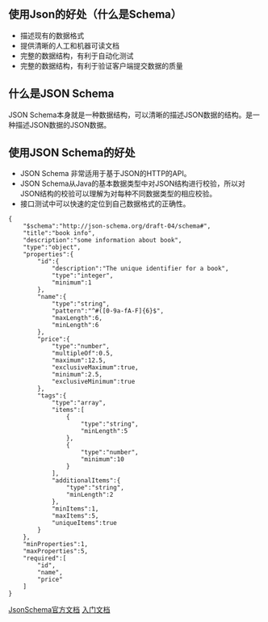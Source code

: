 ## 使用Json的好处（什么是Schema）

- 描述现有的数据格式
- 提供清晰的人工和机器可读文档
- 完整的数据结构，有利于自动化测试
- 完整的数据结构，有利于验证客户端提交数据的质量

## 什么是JSON Schema

JSON Schema本身就是一种数据结构，可以清晰的描述JSON数据的结构。是一种描述JSON数据的JSON数据。

## 使用JSON Schema的好处

- JSON Schema 非常适用于基于JSON的HTTP的API。
- JSON Schema从Java的基本数据类型中对JSON结构进行校验，所以对JSON结构的校验可以理解为对每种不同数据类型的相应校验。
- 接口测试中可以快速的定位到自己数据格式的正确性。

```
{
    "$schema":"http://json-schema.org/draft-04/schema#",
    "title":"book info",
    "description":"some information about book",
    "type":"object",
    "properties":{
        "id":{
            "description":"The unique identifier for a book",
            "type":"integer",
            "minimum":1
        },
        "name":{
            "type":"string",
            "pattern":"^#([0-9a-fA-F]{6}$",
            "maxLength":6,
            "minLength":6
        },
        "price":{
            "type":"number",
            "multipleOf":0.5,
            "maximum":12.5,
            "exclusiveMaximum":true,
            "minimum":2.5,
            "exclusiveMinimum":true
        },
        "tags":{
            "type":"array",
            "items":[
                {
                    "type":"string",
                    "minLength":5
                },
                {
                    "type":"number",
                    "minimum":10
                }
            ],
            "additionalItems":{
                "type":"string",
                "minLength":2
            },
            "minItems":1,
            "maxItems":5,
            "uniqueItems":true
        }
    },
    "minProperties":1,
    "maxProperties":5,
    "required":[
        "id",
        "name",
        "price"
    ]
}
```

[JsonSchema官方文档](http://json-schema.org/)
[入门文档](http://json-schema.org/learn/getting-started-step-by-step.html)
